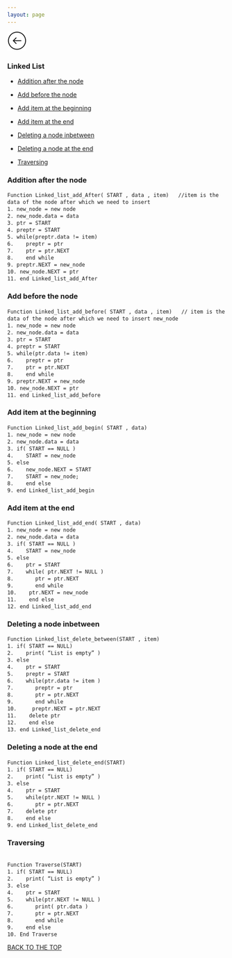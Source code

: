 ```yaml
---
layout: page
---
```

 [![](/img/back.png)](/Data-Structures/)

### Linked List

* [Addition after the node](#addition-after-the-node)

* [Add before the node](#add-before-the-node)

* [Add item at the beginning](#add-item-at-the-beginning)

* [Add item at the end](#add-item-at-the-end)

* [Deleting a node inbetween](#deleting-a-node-inbetween)

* [Deleting a node at the end](#deleting-a-node-at-the-end)

* [Traversing](#traversing)


### Addition after the node

```
Function Linked_list_add_After( START , data , item)   //item is the data of the node after which we need to insert
1. new_node = new node
2. new_node.data = data
3. ptr = START
4. preptr = START
5. while(preptr.data != item)
6.    preptr = ptr
7.    ptr = ptr.NEXT
8.    end while
9. preptr.NEXT = new_node
10. new_node.NEXT = ptr 
11. end Linked_list_add_After

```

### Add before the node

```
Function Linked_list_add_before( START , data , item)   // item is the data of the node after which we need to insert new_node
1. new_node = new node
2. new_node.data = data
3. ptr = START
4. preptr = START
5. while(ptr.data != item)
6.    preptr = ptr
7.    ptr = ptr.NEXT
8.    end while
9. preptr.NEXT = new_node
10. new_node.NEXT = ptr 
11. end Linked_list_add_before

```

### Add item at the beginning

```
Function Linked_list_add_begin( START , data)
1. new_node = new node
2. new_node.data = data
3. if( START == NULL )
4.    START = new_node
5. else
6.    new_node.NEXT = START
7.    START = new_node;
8.    end else
9. end Linked_list_add_begin

```

### Add item at the end

```
Function Linked_list_add_end( START , data)
1. new_node = new node
2. new_node.data = data
3. if( START == NULL )
4.    START = new_node
5. else
6.    ptr = START
7.    while( ptr.NEXT != NULL )
8.       ptr = ptr.NEXT
9.       end while
10.    ptr.NEXT = new_node
11.    end else
12. end Linked_list_add_end

```

### Deleting a node inbetween

```
Function Linked_list_delete_between(START , item)
1. if( START == NULL)
2.    print( “List is empty” )
3. else  
4.    ptr = START
5.    preptr = START
6.    while(ptr.data != item )
7.       preptr = ptr
8.       ptr = ptr.NEXT 
9.       end while
10.     preptr.NEXT = ptr.NEXT
11.    delete ptr
12.    end else  
13. end Linked_list_delete_end

```

### Deleting a node at the end

```
Function Linked_list_delete_end(START)
1. if( START == NULL)
2.    print( “List is empty” )
3. else  
4.    ptr = START
5.    while(ptr.NEXT != NULL )
6.       ptr = ptr.NEXT 
7.    delete ptr
8.    end else  
9. end Linked_list_delete_end

```

### Traversing

```

Function Traverse(START)
1. if( START == NULL)
2.    print( “List is empty” )
3. else  
4.    ptr = START
5.    while(ptr.NEXT != NULL )
6.       print( ptr.data )
7.       ptr = ptr.NEXT 
8.       end while
9.    end else  
10. End Traverse

```

[BACK TO THE TOP](#top)
